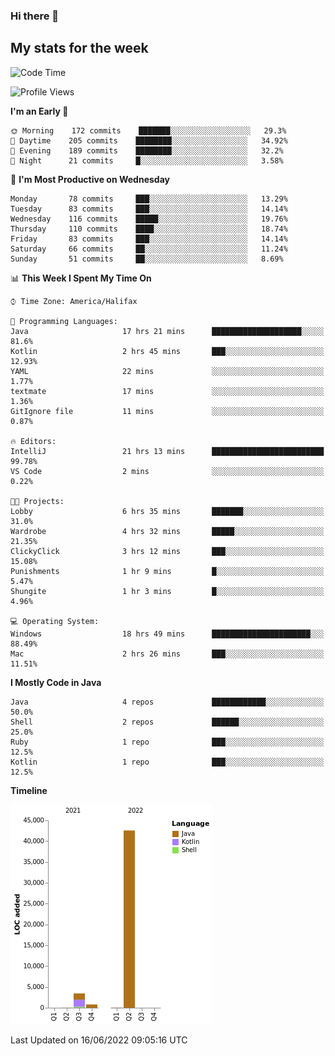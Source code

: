 ### Hi there 👋

## My stats for the week
<!--START_SECTION:waka-->
![Code Time](http://img.shields.io/badge/Code%20Time-278%20hrs%2024%20mins-blue)

![Profile Views](http://img.shields.io/badge/Profile%20Views-0-blue)

**I'm an Early 🐤** 

```text
🌞 Morning    172 commits    ███████░░░░░░░░░░░░░░░░░░   29.3% 
🌆 Daytime    205 commits    ████████░░░░░░░░░░░░░░░░░   34.92% 
🌃 Evening    189 commits    ████████░░░░░░░░░░░░░░░░░   32.2% 
🌙 Night      21 commits     █░░░░░░░░░░░░░░░░░░░░░░░░   3.58%

```
📅 **I'm Most Productive on Wednesday** 

```text
Monday       78 commits     ███░░░░░░░░░░░░░░░░░░░░░░   13.29% 
Tuesday      83 commits     ███░░░░░░░░░░░░░░░░░░░░░░   14.14% 
Wednesday    116 commits    █████░░░░░░░░░░░░░░░░░░░░   19.76% 
Thursday     110 commits    ████░░░░░░░░░░░░░░░░░░░░░   18.74% 
Friday       83 commits     ███░░░░░░░░░░░░░░░░░░░░░░   14.14% 
Saturday     66 commits     ██░░░░░░░░░░░░░░░░░░░░░░░   11.24% 
Sunday       51 commits     ██░░░░░░░░░░░░░░░░░░░░░░░   8.69%

```


📊 **This Week I Spent My Time On** 

```text
⌚︎ Time Zone: America/Halifax

💬 Programming Languages: 
Java                     17 hrs 21 mins      ████████████████████░░░░░   81.6% 
Kotlin                   2 hrs 45 mins       ███░░░░░░░░░░░░░░░░░░░░░░   12.93% 
YAML                     22 mins             ░░░░░░░░░░░░░░░░░░░░░░░░░   1.77% 
textmate                 17 mins             ░░░░░░░░░░░░░░░░░░░░░░░░░   1.36% 
GitIgnore file           11 mins             ░░░░░░░░░░░░░░░░░░░░░░░░░   0.87%

🔥 Editors: 
IntelliJ                 21 hrs 13 mins      █████████████████████████   99.78% 
VS Code                  2 mins              ░░░░░░░░░░░░░░░░░░░░░░░░░   0.22%

🐱‍💻 Projects: 
Lobby                    6 hrs 35 mins       ███████░░░░░░░░░░░░░░░░░░   31.0% 
Wardrobe                 4 hrs 32 mins       █████░░░░░░░░░░░░░░░░░░░░   21.35% 
ClickyClick              3 hrs 12 mins       ███░░░░░░░░░░░░░░░░░░░░░░   15.08% 
Punishments              1 hr 9 mins         █░░░░░░░░░░░░░░░░░░░░░░░░   5.47% 
Shungite                 1 hr 3 mins         █░░░░░░░░░░░░░░░░░░░░░░░░   4.96%

💻 Operating System: 
Windows                  18 hrs 49 mins      ██████████████████████░░░   88.49% 
Mac                      2 hrs 26 mins       ███░░░░░░░░░░░░░░░░░░░░░░   11.51%

```

**I Mostly Code in Java** 

```text
Java                     4 repos             ████████████░░░░░░░░░░░░░   50.0% 
Shell                    2 repos             ██████░░░░░░░░░░░░░░░░░░░   25.0% 
Ruby                     1 repo              ███░░░░░░░░░░░░░░░░░░░░░░   12.5% 
Kotlin                   1 repo              ███░░░░░░░░░░░░░░░░░░░░░░   12.5%

```


**Timeline**

![Chart not found](https://raw.githubusercontent.com/lyndseyy/lyndseyy/main/charts/bar_graph.png) 


 Last Updated on 16/06/2022 09:05:16 UTC
<!--END_SECTION:waka-->